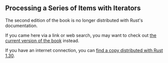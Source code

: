 ## Processing a Series of Items with Iterators

The second edition of the book is no longer distributed with Rust's documentation.

If you came here via a link or web search, you may want to check out [the current
version of the book](../ch13-02-iterators.md) instead.

If you have an internet connection, you can [find a copy distributed with
Rust
1.30](https://doc.rust-lang.org/1.30.0/book/second-edition/ch13-02-iterators.html).